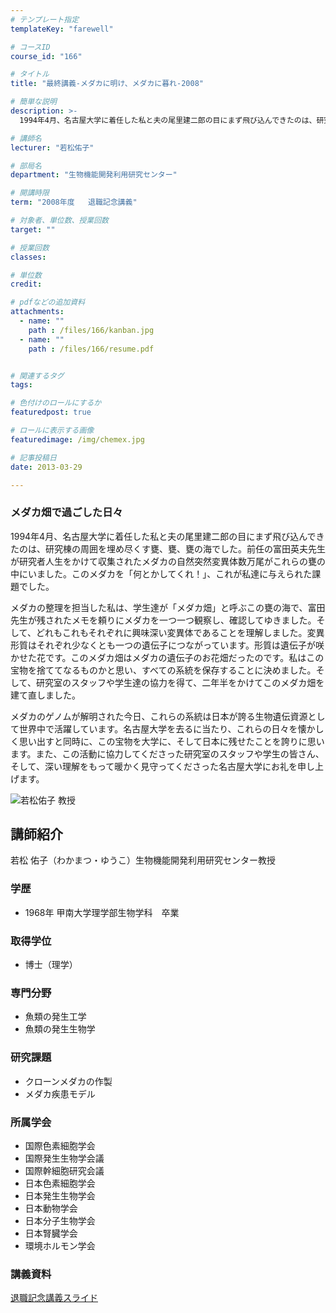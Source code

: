 ```yaml
---
# テンプレート指定
templateKey: "farewell"

# コースID
course_id: "166"

# タイトル
title: "最終講義-メダカに明け、メダカに暮れ-2008"

# 簡単な説明
description: >-
  1994年4月、名古屋大学に着任した私と夫の尾里建二郎の目にまず飛び込んできたのは、研究棟の周囲を埋め尽くす甕、甕、甕の海でした。前任の富田英夫先生が研究者人生をかけて収集されたメダカの自然突然変...

# 講師名
lecturer: "若松佑子"

# 部局名
department: "生物機能開発利用研究センター"

# 開講時限
term: "2008年度	退職記念講義"

# 対象者、単位数、授業回数
target: ""

# 授業回数
classes: 

# 単位数
credit: 

# pdfなどの追加資料
attachments: 
  - name: "" 
    path : /files/166/kanban.jpg
  - name: "" 
    path : /files/166/resume.pdf


# 関連するタグ
tags:

# 色付けのロールにするか
featuredpost: true

# ロールに表示する画像
featuredimage: /img/chemex.jpg

# 記事投稿日
date: 2013-03-29

---
```

### メダカ畑で過ごした日々

1994年4月、名古屋大学に着任した私と夫の尾里建二郎の目にまず飛び込んできたのは、研究棟の周囲を埋め尽くす甕、甕、甕の海でした。前任の富田英夫先生が研究者人生をかけて収集されたメダカの自然突然変異体数万尾がこれらの甕の中にいました。このメダカを「何とかしてくれ！」、これが私達に与えられた課題でした。 

メダカの整理を担当した私は、学生達が「メダカ畑」と呼ぶこの甕の海で、富田先生が残されたメモを頼りにメダカを一つ一つ観察し、確認してゆきました。そして、どれもこれもそれぞれに興味深い変異体であることを理解しました。変異形質はそれぞれ少なくとも一つの遺伝子につながっています。形質は遺伝子が咲かせた花です。このメダカ畑はメダカの遺伝子のお花畑だったのです。私はこの宝物を捨ててなるものかと思い、すべての系統を保存することに決めました。そして、研究室のスタッフや学生達の協力を得て、二年半をかけてこのメダカ畑を建て直しました。 

メダカのゲノムが解明された今日、これらの系統は日本が誇る生物遺伝資源として世界中で活躍しています。名古屋大学を去るに当たり、これらの日々を懐かしく思い出すと同時に、この宝物を大学に、そして日本に残せたことを誇りに思います。また、この活動に協力してくださった研究室のスタッフや学生の皆さん、そして、深い理解をもって暖かく見守ってくださった名古屋大学にお礼を申し上げます。

![若松佑子 教授](/files/166/face.jpg) 
## 講師紹介

若松 佑子（わかまつ・ゆうこ）生物機能開発利用研究センター教授 

### 学歴

  * 1968年 甲南大学理学部生物学科　卒業

### 取得学位

  * 博士（理学）

### 専門分野

  * 魚類の発生工学
  * 魚類の発生生物学

### 研究課題

  * クローンメダカの作製
  * メダカ疾患モデル

### 所属学会

  * 国際色素細胞学会
  * 国際発生生物学会議
  * 国際幹細胞研究会議
  * 日本色素細胞学会
  * 日本発生生物学会
  * 日本動物学会
  * 日本分子生物学会
  * 日本腎臓学会
  * 環境ホルモン学会
### 講義資料


[退職記念講義スライド](/files/166/resume.pdf) 
